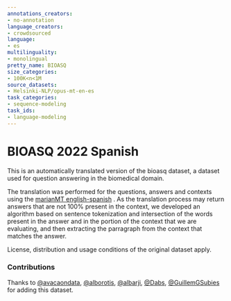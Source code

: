 ```yaml
---
annotations_creators:
- no-annotation
language_creators:
- crowdsourced
language:
- es
multilinguality:
- monolingual
pretty_name: BIOASQ
size_categories:
- 100K<n<1M
source_datasets:
- Helsinki-NLP/opus-mt-en-es
task_categories:
- sequence-modeling
task_ids:
- language-modeling
---
```

# BIOASQ 2022 Spanish

This is an automatically translated version of the bioasq dataset, a dataset used for question answering in the biomedical domain.

The translation was performed for the questions, answers and contexts using the [marianMT english-spanish](https://huggingface.co/Helsinki-NLP/opus-mt-en-es) . As the translation process may return answers that are not 100% present in the context, we developed an algorithm based on sentence tokenization and intersection of the words present in the answer and in the portion of the context that we are evaluating, and then extracting the parragraph from the context that matches the answer.

License, distribution and usage conditions of the original dataset apply.

### Contributions
Thanks to [@avacaondata](https://huggingface.co/avacaondata), [@alborotis](https://huggingface.co/alborotis), [@albarji](https://huggingface.co/albarji), [@Dabs](https://huggingface.co/Dabs), [@GuillemGSubies](https://huggingface.co/GuillemGSubies) for adding this dataset.